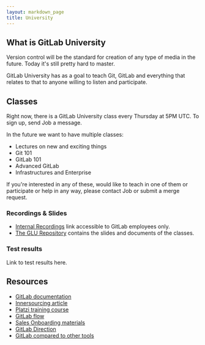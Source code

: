 ```yaml
---
layout: markdown_page
title: University
---
```


## What is GitLab University

Version control will be the standard for creation of any type of media in the
future. Today it's still pretty hard to master.

GitLab University has as a goal to teach Git, GitLab and everything that relates
to that to anyone willing to listen and participate.

## Classes

Right now, there is a GitLab University class every Thursday at 5PM UTC.
To sign up, send Job a message.

In the future we want to have multiple classes:

- Lectures on new and exciting things
- Git 101
- GitLab 101
- Advanced GitLab
- Infrastructures and Enterprise

If you're interested in any of these, would like to teach in one of them or
participate or help in any way, please contact Job or submit a merge request.

### Recordings & Slides

- [Internal Recordings](https://drive.google.com/drive/u/0/folders/0B41DBToSSIG_NlNFLUEwQ2JHSVk) link accessible to GitLab employees only.
- [The GLU Repository](https://gitlab.com/gitlab-org/University) contains the slides and
documents of the classes.

### Test results

Link to test results here.

## Resources

- [GitLab documentation](http://doc.gitlab.com/)
- [Innersourcing article](https://about.gitlab.com/2014/09/05/innersourcing-using-the-open-source-workflow-to-improve-collaboration-within-an-organization/)
- [Platzi training course](https://courses.platzi.com/courses/git-gitlab/)
- [GitLab flow](http://doc.gitlab.com/ee/workflow/gitlab_flow.html)
- [Sales Onboarding materials](https://about.gitlab.com/handbook/sales-onboarding/)
- [GitLab Direction](https://about.gitlab.com/direction/)
- [GitLab compared to other tools](https://about.gitlab.com/comparison/)
